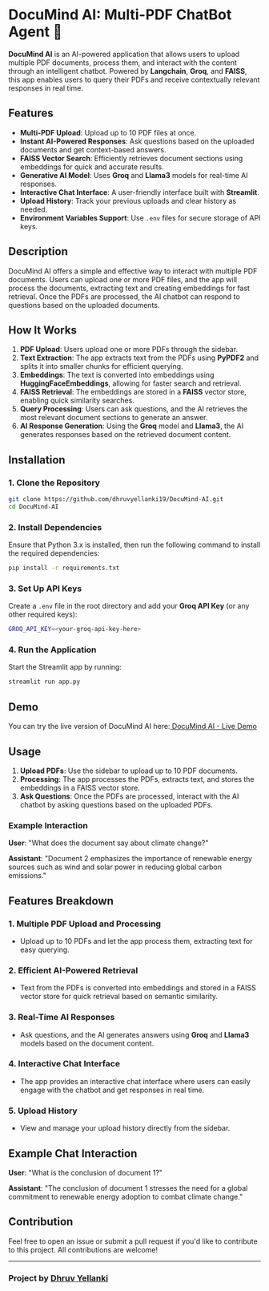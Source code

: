 # DocuMind AI: Multi-PDF ChatBot Agent 🧠


**DocuMind AI** is an AI-powered application that allows users to upload multiple PDF documents, process them, and interact with the content through an intelligent chatbot. Powered by **Langchain**, **Groq**, and **FAISS**, this app enables users to query their PDFs and receive contextually relevant responses in real time.

## Features

- **Multi-PDF Upload**: Upload up to 10 PDF files at once.
- **Instant AI-Powered Responses**: Ask questions based on the uploaded documents and get context-based answers.
- **FAISS Vector Search**: Efficiently retrieves document sections using embeddings for quick and accurate results.
- **Generative AI Model**: Uses **Groq** and **Llama3** models for real-time AI responses.
- **Interactive Chat Interface**: A user-friendly interface built with **Streamlit**.
- **Upload History**: Track your previous uploads and clear history as needed.
- **Environment Variables Support**: Use `.env` files for secure storage of API keys.

## Description

DocuMind AI offers a simple and effective way to interact with multiple PDF documents. Users can upload one or more PDF files, and the app will process the documents, extracting text and creating embeddings for fast retrieval. Once the PDFs are processed, the AI chatbot can respond to questions based on the uploaded documents.

## How It Works

1. **PDF Upload**: Users upload one or more PDFs through the sidebar.
2. **Text Extraction**: The app extracts text from the PDFs using **PyPDF2** and splits it into smaller chunks for efficient querying.
3. **Embeddings**: The text is converted into embeddings using **HuggingFaceEmbeddings**, allowing for faster search and retrieval.
4. **FAISS Retrieval**: The embeddings are stored in a **FAISS** vector store, enabling quick similarity searches.
5. **Query Processing**: Users can ask questions, and the AI retrieves the most relevant document sections to generate an answer.
6. **AI Response Generation**: Using the **Groq** model and **Llama3**, the AI generates responses based on the retrieved document content.

## Installation

### 1. Clone the Repository

```bash
git clone https://github.com/dhruvyellanki19/DocuMind-AI.git
cd DocuMind-AI
```

### 2. Install Dependencies

Ensure that Python 3.x is installed, then run the following command to install the required dependencies:

```bash
pip install -r requirements.txt
```

### 3. Set Up API Keys

Create a `.env` file in the root directory and add your **Groq API Key** (or any other required keys):

```bash
GROQ_API_KEY=<your-groq-api-key-here>
```

### 4. Run the Application

Start the Streamlit app by running:

```bash
streamlit run app.py
```

## Demo
You can try the live version of DocuMind AI here:[ DocuMind AI - Live Demo](https://multi-pdf-retrieval-augmented-generation-system.streamlit.app/)

## Usage

1. **Upload PDFs**: Use the sidebar to upload up to 10 PDF documents.
2. **Processing**: The app processes the PDFs, extracts text, and stores the embeddings in a FAISS vector store.
3. **Ask Questions**: Once the PDFs are processed, interact with the AI chatbot by asking questions based on the uploaded PDFs.

### Example Interaction

**User**: "What does the document say about climate change?"

**Assistant**: "Document 2 emphasizes the importance of renewable energy sources such as wind and solar power in reducing global carbon emissions."

## Features Breakdown

### 1. **Multiple PDF Upload and Processing**
   - Upload up to 10 PDFs and let the app process them, extracting text for easy querying.

### 2. **Efficient AI-Powered Retrieval**
   - Text from the PDFs is converted into embeddings and stored in a FAISS vector store for quick retrieval based on semantic similarity.

### 3. **Real-Time AI Responses**
   - Ask questions, and the AI generates answers using **Groq** and **Llama3** models based on the document content.

### 4. **Interactive Chat Interface**
   - The app provides an interactive chat interface where users can easily engage with the chatbot and get responses in real time.

### 5. **Upload History**
   - View and manage your upload history directly from the sidebar.

## Example Chat Interaction

**User**: "What is the conclusion of document 1?"

**Assistant**: "The conclusion of document 1 stresses the need for a global commitment to renewable energy adoption to combat climate change."

## Contribution

Feel free to open an issue or submit a pull request if you'd like to contribute to this project. All contributions are welcome!

---

### Project by [Dhruv Yellanki](https://github.com/dhruvyellanki19)
